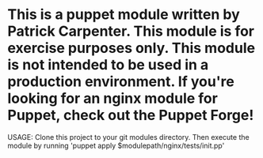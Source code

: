 # This is a puppet module written by Patrick Carpenter.  This module is for exercise purposes only.  This module is not intended to be used in a production environment.  If you're looking for an nginx module for Puppet, check out the Puppet Forge!
USAGE:
Clone this project to your git modules directory.  Then execute the module by running 'puppet apply $modulepath/nginx/tests/init.pp'
